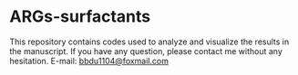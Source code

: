# ARGs-surfactants
This repository contains codes used to analyze and visualize the results in the manuscript.
If you have any question, please contact me without any hesitation. E-mail: bbdu1104@foxmail.com
